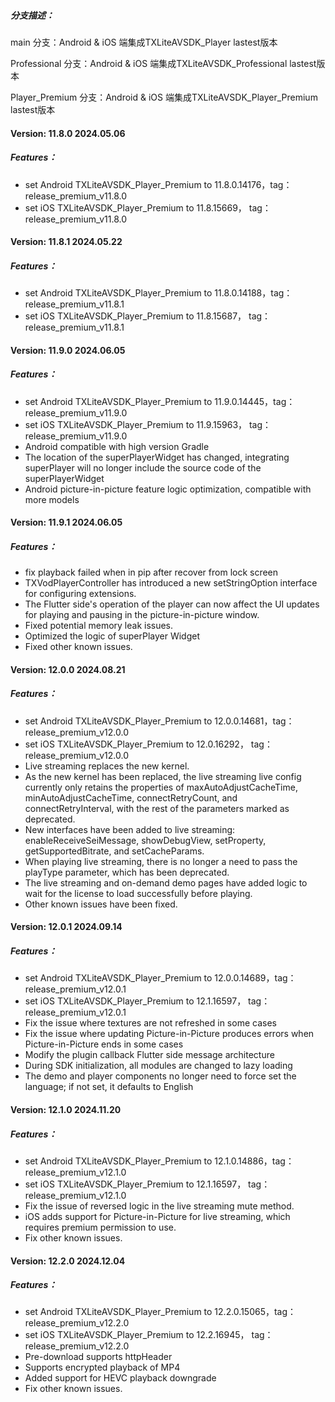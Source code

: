 ##### 分支描述：

main 分支：Android & iOS 端集成TXLiteAVSDK_Player lastest版本

Professional 分支：Android & iOS 端集成TXLiteAVSDK_Professional lastest版本

Player_Premium 分支：Android & iOS 端集成TXLiteAVSDK_Player_Premium lastest版本


#### Version: 11.8.0 2024.05.06

##### Features：

- set Android TXLiteAVSDK_Player_Premium to 11.8.0.14176，tag：release_premium_v11.8.0
- set iOS TXLiteAVSDK_Player_Premium to 11.8.15669， tag：release_premium_v11.8.0

#### Version: 11.8.1 2024.05.22

##### Features：

- set Android TXLiteAVSDK_Player_Premium to 11.8.0.14188，tag：release_premium_v11.8.1
- set iOS TXLiteAVSDK_Player_Premium to 11.8.15687， tag：release_premium_v11.8.1

#### Version: 11.9.0 2024.06.05

##### Features：

- set Android TXLiteAVSDK_Player_Premium to 11.9.0.14445，tag：release_premium_v11.9.0
- set iOS TXLiteAVSDK_Player_Premium to 11.9.15963， tag：release_premium_v11.9.0
- Android compatible with high version Gradle
- The location of the superPlayerWidget has changed, integrating superPlayer will no longer include the source code of the superPlayerWidget
- Android picture-in-picture feature logic optimization, compatible with more models

#### Version: 11.9.1 2024.06.05

##### Features：

- fix playback failed when in pip after recover from lock screen
- TXVodPlayerController has introduced a new setStringOption interface for configuring extensions.
- The Flutter side's operation of the player can now affect the UI updates for playing and pausing in the picture-in-picture window.
- Fixed potential memory leak issues.
- Optimized the logic of superPlayer Widget
- Fixed other known issues.

#### Version: 12.0.0 2024.08.21

##### Features：

- set Android TXLiteAVSDK_Player_Premium to 12.0.0.14681，tag：release_premium_v12.0.0
- set iOS TXLiteAVSDK_Player_Premium to 12.0.16292， tag：release_premium_v12.0.0
- Live streaming replaces the new kernel.
- As the new kernel has been replaced, the live streaming live config currently only retains the properties of maxAutoAdjustCacheTime, minAutoAdjustCacheTime, connectRetryCount, and connectRetryInterval, with the rest of the parameters marked as deprecated.
- New interfaces have been added to live streaming: enableReceiveSeiMessage, showDebugView, setProperty, getSupportedBitrate, and setCacheParams.
- When playing live streaming, there is no longer a need to pass the playType parameter, which has been deprecated.
- The live streaming and on-demand demo pages have added logic to wait for the license to load successfully before playing.
- Other known issues have been fixed.

#### Version: 12.0.1 2024.09.14

##### Features：

- set Android TXLiteAVSDK_Player_Premium to 12.0.0.14689，tag：release_premium_v12.0.1
- set iOS TXLiteAVSDK_Player_Premium to 12.1.16597， tag：release_premium_v12.0.1
- Fix the issue where textures are not refreshed in some cases
- Fix the issue where updating Picture-in-Picture produces errors when Picture-in-Picture ends in some cases
- Modify the plugin callback Flutter side message architecture
- During SDK initialization, all modules are changed to lazy loading
- The demo and player components no longer need to force set the language; if not set, it defaults to English

#### Version: 12.1.0 2024.11.20

##### Features：

- set Android TXLiteAVSDK_Player_Premium to 12.1.0.14886，tag：release_premium_v12.1.0
- set iOS TXLiteAVSDK_Player_Premium to 12.1.16597， tag：release_premium_v12.1.0
- Fix the issue of reversed logic in the live streaming mute method.
- iOS adds support for Picture-in-Picture for live streaming, which requires premium permission to use.
- Fix other known issues.

#### Version: 12.2.0 2024.12.04

##### Features：

- set Android TXLiteAVSDK_Player_Premium to 12.2.0.15065，tag：release_premium_v12.2.0
- set iOS TXLiteAVSDK_Player_Premium to 12.2.16945， tag：release_premium_v12.2.0
- Pre-download supports httpHeader
- Supports encrypted playback of MP4
- Added support for HEVC playback downgrade
- Fix other known issues.
